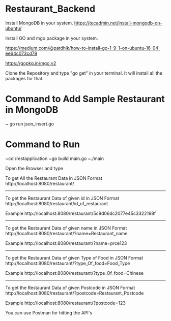# Restaurant_Backend
Install MongoDB in your system.
https://tecadmin.net/install-mongodb-on-ubuntu/


Install GO and mgo package in your system.

https://medium.com/@patdhlk/how-to-install-go-1-9-1-on-ubuntu-16-04-ee64c073cd79

https://gopkg.in/mgo.v2


Clone the Repository
and type "go get" in your terminal. It will install all the packages for that.

# Command to Add Sample Restaurant in MongoDB
~ go run json_insert.go

# Command to Run
~cd /restapplication
~go build main.go
~./main

Open the Browser and type

To get All the Restaurant Data in JSON Format
http://localhost:8080/restaurant/       

---------------------------------------------------------------
To get the Restaurant Data of given id  in JSON Format
http://localhost:8080/restaurant/id_of_restaurant       

Example 
http://localhost:8080/restaurant/5c9d06dc2077e45c3322198f

----------------------------------------------------------------
To get the Restaurant Data of given name in JSON Format
http://localhost:8080/restaurant/?name=Restaurant_name

Example
http://localhost:8080/restaurant/?name=prce123

----------------------------------------------------------------
To get the Restaurant Data of given Type of Food in JSON Format
http://localhost:8080/restaurant/?type_Of_food=Food_Type

Example
http://localhost:8080/restaurant/?type_Of_food=Chinese

----------------------------------------------------------------
To get the Restaurant Data of given Postcode in JSON Format
http://localhost:8080/restaurant/?postcode=Restaurant_Postcode

Example
http://localhost:8080/restaurant/?postcode=123

You can use Postman for hitting the API's
